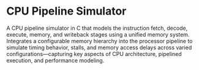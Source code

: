 # CPU Pipeline Simulator
A CPU pipeline simulator in C that models the instruction fetch, decode, execute, memory, and writeback stages using a unified memory system. Integrates a configurable memory hierarchy into the processor pipeline to simulate timing behavior, stalls, and memory access delays across varied configurations—capturing key aspects of CPU architecture, pipelined execution, and performance modeling.
